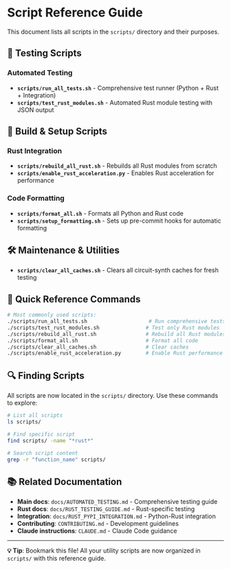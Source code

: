 # Script Reference Guide

This document lists all scripts in the `scripts/` directory and their purposes.

## 🧪 **Testing Scripts**

### Automated Testing
- **`scripts/run_all_tests.sh`** - Comprehensive test runner (Python + Rust + Integration)
- **`scripts/test_rust_modules.sh`** - Automated Rust module testing with JSON output

## 🔧 **Build & Setup Scripts**

### Rust Integration
- **`scripts/rebuild_all_rust.sh`** - Rebuilds all Rust modules from scratch
- **`scripts/enable_rust_acceleration.py`** - Enables Rust acceleration for performance

### Code Formatting
- **`scripts/format_all.sh`** - Formats all Python and Rust code
- **`scripts/setup_formatting.sh`** - Sets up pre-commit hooks for automatic formatting

## 🛠️ **Maintenance & Utilities**

- **`scripts/clear_all_caches.sh`** - Clears all circuit-synth caches for fresh testing

## 📖 **Quick Reference Commands**

```bash
# Most commonly used scripts:
./scripts/run_all_tests.sh                    # Run comprehensive tests
./scripts/test_rust_modules.sh               # Test only Rust modules
./scripts/rebuild_all_rust.sh                # Rebuild all Rust modules
./scripts/format_all.sh                      # Format all code
./scripts/clear_all_caches.sh                # Clear caches
./scripts/enable_rust_acceleration.py        # Enable Rust performance
```

## 🔍 **Finding Scripts**

All scripts are now located in the `scripts/` directory. Use these commands to explore:

```bash
# List all scripts
ls scripts/

# Find specific script
find scripts/ -name "*rust*"

# Search script content  
grep -r "function_name" scripts/
```

## 📚 **Related Documentation**

- **Main docs**: `docs/AUTOMATED_TESTING.md` - Comprehensive testing guide
- **Rust docs**: `docs/RUST_TESTING_GUIDE.md` - Rust-specific testing
- **Integration**: `docs/RUST_PYPI_INTEGRATION.md` - Python-Rust integration
- **Contributing**: `CONTRIBUTING.md` - Development guidelines
- **Claude instructions**: `CLAUDE.md` - Claude Code guidance

---

**💡 Tip**: Bookmark this file! All your utility scripts are now organized in `scripts/` with this reference guide.